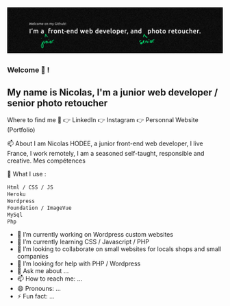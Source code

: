 # ![BANNER](./images/banner.jpg)
### Welcome 👋 ! 
## My name is Nicolas, I'm a junior web developer / senior photo retoucher

Where to find me 🌴
👉 LinkedIn
👉 Instagram
👉 Personnal Website (Portfolio)

📫 About 
I am Nicolas HODEE, a junior front-end web developer, I live France, I work remotely, I am a seasoned self-taught, responsible and creative.
Mes compétences

🤘 What I use :

    Html / CSS / JS
    Heroku
    Wordpress
    Foundation / ImageVue
    MySql
    Php

- 🔭 I’m currently working on Wordpress custom websites
- 🌱 I’m currently learning CSS / Javascript / PHP
- 👯 I’m looking to collaborate on small websites for locals shops and small companies
- 🤔 I’m looking for help with PHP / Wordpress
- 💬 Ask me about ...
- 📫 How to reach me: ...
- 😄 Pronouns: ...
- ⚡ Fun fact: ...


<!--
**nicolashodee/nicolashodee** is a ✨ _special_ ✨ repository because its `README.md` (this file) appears on your GitHub profile.






Here are some ideas to get you started:



-->
